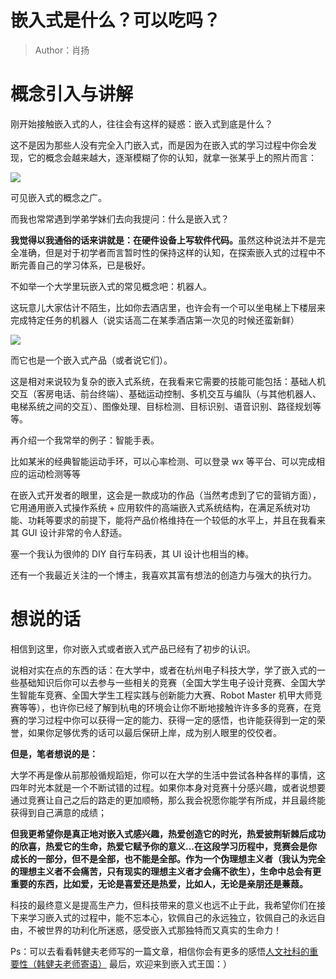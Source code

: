 # 嵌入式是什么？可以吃吗？

>  Author：肖扬

# 概念引入与讲解

刚开始接触嵌入式的人，往往会有这样的疑惑：嵌入式到底是什么？

这不是因为那些人没有完全入门嵌入式，而是因为在嵌入式的学习过程中你会发现，它的概念会越来越大，逐渐模糊了你的认知，就拿一张某乎上的照片而言：

![](https://pic-hdu-cs-wiki-1307923872.cos.ap-shanghai.myqcloud.com/boxcny07MPlh99IIS5yxAdL4iDb.png)

可见嵌入式的概念之广。

而我也常常遇到学弟学妹们去向我提问：什么是嵌入式？

<strong>我觉得以我通俗的话来讲就是：在硬件设备上写软件代码。</strong>虽然这种说法并不是完全准确，但是对于初学者而言暂时性的保持这样的认知，在探索嵌入式的过程中不断完善自己的学习体系，已是极好。

不如举一个大学里玩嵌入式的常见概念吧：机器人。

这玩意儿大家估计不陌生，比如你去酒店里，也许会有一个可以坐电梯上下楼层来完成特定任务的机器人（说实话高二在某季酒店第一次见的时候还蛮新鲜）

![](https://pic-hdu-cs-wiki-1307923872.cos.ap-shanghai.myqcloud.com/boxcn99MPmacSrXPkIgQ13FLABc.jpg)

而它也是一个嵌入式产品（或者说它们）。

这是相对来说较为复杂的嵌入式系统，在我看来它需要的技能可能包括：基础人机交互（客房电话、前台终端）、基础运动控制、多机交互与编队（与其他机器人、电梯系统之间的交互）、图像处理、目标检测、目标识别、语音识别、路径规划等等。

再介绍一个我常举的例子：智能手表。

比如某米的经典智能运动手环，可以心率检测、可以登录 wx 等平台、可以完成相应的运动检测等等

在嵌入式开发者的眼里，这会是一款成功的作品（当然考虑到了它的营销方面），它用通用嵌入式操作系统 + 应用软件的高端嵌入式系统结构，在满足系统对功能、功耗等要求的前提下，能将产品价格维持在一个较低的水平上，并且在我看来其 GUI 设计非常的令人舒适。

塞一个我认为很帅的 DIY 自行车码表，其 UI 设计也相当的棒。

还有一个我最近关注的一个博主，我喜欢其富有想法的创造力与强大的执行力。

# 想说的话

相信到这里，你对嵌入式或者嵌入式产品已经有了初步的认识。

说相对实在点的东西的话：在大学中，或者在杭州电子科技大学，学了嵌入式的一些基础知识后你可以去参与一些相关的竞赛（全国大学生电子设计竞赛、全国大学生智能车竞赛、全国大学生工程实践与创新能力大赛、Robot Master 机甲大师竞赛等等），也许你已经了解到杭电的环境会让你不断地接触许许多多的竞赛，在竞赛的学习过程中你可以获得一定的能力、获得一定的感悟，也许能获得到一定的荣誉，如果你足够优秀的话可以最后保研上岸，成为别人眼里的佼佼者。

<strong>但是，笔者想说的是：</strong>

大学不再是像从前那般循规蹈矩，你可以在大学的生活中尝试各种各样的事情，这四年时光本就是一个不断试错的过程。如果你本身对竞赛十分感兴趣，或者说想要通过竞赛让自己之后的路走的更加顺畅，那么我会祝愿你能学有所成，并且最终能获得到自己满意的成绩；

<strong>但我更希望你是真正地对嵌入式感兴趣，热爱创造它的时光，热爱披荆斩棘后成功的欣喜，热爱它的生命，热爱它赋予你的意义...在这段学习历程中，竞赛会是你成长的一部分，但不是全部，也不能是全部。作为一个伪理想主义者（我认为完全的理想主义者不会痛苦，只有现实的理想主义者才会痛不欲生），生命中总会有更重要的东西，比如爱，无论是喜爱还是热爱，比如人，无论是亲朋还是蒹葭。</strong>

科技的最终意义是提高生产力，但科技带来的意义也远不止于此，我希望你们在接下来学习嵌入式的过程中，能不忘本心，钦佩自己的永远独立，钦佩自己的永远自由，不被世界的功利化所迷惑，感受嵌入式那独特而又真实的生命力！

Ps：可以去看看韩健夫老师写的一篇文章，相信你会有更多的感悟[人文社科的重要性（韩健夫老师寄语）](../1.%E6%9D%AD%E7%94%B5%E7%94%9F%E5%AD%98%E6%8C%87%E5%8D%97/1.1%E4%BA%BA%E6%96%87%E7%A4%BE%E7%A7%91%E7%9A%84%E9%87%8D%E8%A6%81%E6%80%A7%EF%BC%88%E9%9F%A9%E5%81%A5%E5%A4%AB%E8%80%81%E5%B8%88%E5%AF%84%E8%AF%AD%EF%BC%89.md)
最后，欢迎来到嵌入式王国：）
